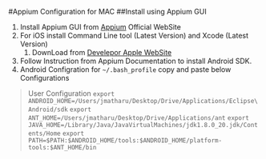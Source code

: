 #Appium Configuration for MAC
##Install using Appium GUI
1. Install Appium GUI from [Appium](http://appium.io) Official WebSite 
2. For iOS install Command Line tool (Latest Version) and Xcode (Latest Version)
    1. DownLoad from [Develepor Apple WebSite](https://developer.apple.com)
3. Follow Instruction from Appium Documentation to install Android SDK. 
4. Android Configration for `~/.bash_profile` copy and paste below Configurations
>User Configuration
>`export ANDROID_HOME=/Users/jmatharu/Desktop/Drive/Applications/Eclipse\ Android/sdk`
>`export ANT_HOME=/Users/jmatharu/Desktop/Drive/Applications/ant`
>`export JAVA_HOME=/Library/Java/JavaVirtualMachines/jdk1.8.0_20.jdk/Contents/Home`
>`export PATH=$PATH:$ANDROID_HOME/tools:$ANDROID_HOME/platform-tools:$ANT_HOME/bin`



